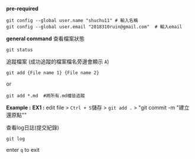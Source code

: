 **pre-required**
```
git config --global user.name "shuchu11" # 輸入名稱
git config --global user.email "2018310ruin@gmail.com"  # 輸入email
```
**general command**
查看檔案狀態
```
git status
```

追蹤檔案 (成功追蹤的檔案檔名旁邊會顯示 `A`) 
```
git add {File name 1} {File name 2}
```
or
```
git add *.md  #將所有.md檔皆追蹤
```
**Example :**
**EX1 :** edit file > `Ctrl + S`儲存 > `git add .` > "git commit -m "建立還原點""

查看log日誌(提交紀錄)
```
git log
```
enter `q` to exit
